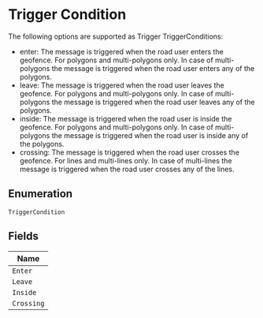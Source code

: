 
# Trigger Condition

The following options are supported as Trigger TriggerConditions:

- enter: The message is triggered when the road user enters the geofence. For polygons and multi-polygons only. In case of multi-polygons the message is triggered when the road user enters any of the polygons.
- leave: The message is triggered when the road user leaves the geofence. For polygons and multi-polygons only. In case of multi-polygons the message is triggered when the road user leaves any of the polygons.
- inside: The message is triggered when the road user is inside the geofence. For polygons and multi-polygons only. In case of multi-polygons the message is triggered when the road user is inside any of the polygons.
- crossing: The message is triggered when the road user crosses the geofence. For lines and multi-lines only. In case of multi-lines the message is triggered when the road user crosses any of the lines.

## Enumeration

`TriggerCondition`

## Fields

| Name |
|  --- |
| `Enter` |
| `Leave` |
| `Inside` |
| `Crossing` |

